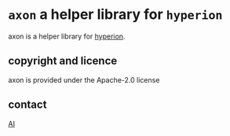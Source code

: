 # ```axon``` a helper library for ```hyperion```

axon is a helper library for [hyperion](https://github.com/thegeekyboy/hyperion).

## copyright and licence

axon is provided under the Apache-2.0 license

## contact

[AI](mailto:kdark@hotmail.com)